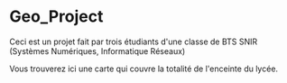 # Geo_Project
Ceci est un projet fait par trois étudiants d'une classe de BTS SNIR (Systèmes Numériques, Informatique Réseaux)

Vous trouverez ici une carte qui couvre la totalité de l'enceinte du lycée.
